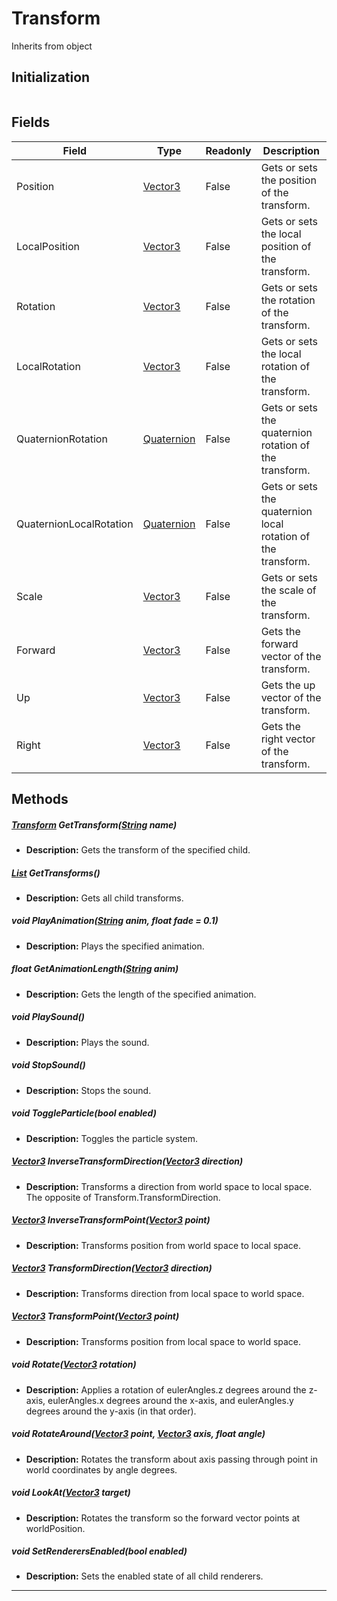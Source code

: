 # Transform
Inherits from object
## Initialization
```csharp
```
## Fields
|Field|Type|Readonly|Description|
|---|---|---|---|
|Position|[Vector3](../objects/Vector3.md)|False|Gets or sets the position of the transform.|
|LocalPosition|[Vector3](../objects/Vector3.md)|False|Gets or sets the local position of the transform.|
|Rotation|[Vector3](../objects/Vector3.md)|False|Gets or sets the rotation of the transform.|
|LocalRotation|[Vector3](../objects/Vector3.md)|False|Gets or sets the local rotation of the transform.|
|QuaternionRotation|[Quaternion](../objects/Quaternion.md)|False|Gets or sets the quaternion rotation of the transform.|
|QuaternionLocalRotation|[Quaternion](../objects/Quaternion.md)|False|Gets or sets the quaternion local rotation of the transform.|
|Scale|[Vector3](../objects/Vector3.md)|False|Gets or sets the scale of the transform.|
|Forward|[Vector3](../objects/Vector3.md)|False|Gets the forward vector of the transform.|
|Up|[Vector3](../objects/Vector3.md)|False|Gets the up vector of the transform.|
|Right|[Vector3](../objects/Vector3.md)|False|Gets the right vector of the transform.|
## Methods
##### [Transform](../objects/Transform.md) GetTransform([String](../static/String.md) name)
- **Description:** Gets the transform of the specified child.
##### [List](../objects/List.md) GetTransforms()
- **Description:** Gets all child transforms.
##### void PlayAnimation([String](../static/String.md) anim, float fade = 0.1)
- **Description:** Plays the specified animation.
##### float GetAnimationLength([String](../static/String.md) anim)
- **Description:** Gets the length of the specified animation.
##### void PlaySound()
- **Description:** Plays the sound.
##### void StopSound()
- **Description:** Stops the sound.
##### void ToggleParticle(bool enabled)
- **Description:** Toggles the particle system.
##### [Vector3](../objects/Vector3.md) InverseTransformDirection([Vector3](../objects/Vector3.md) direction)
- **Description:** Transforms a direction from world space to local space. The opposite of Transform.TransformDirection.
##### [Vector3](../objects/Vector3.md) InverseTransformPoint([Vector3](../objects/Vector3.md) point)
- **Description:** Transforms position from world space to local space.
##### [Vector3](../objects/Vector3.md) TransformDirection([Vector3](../objects/Vector3.md) direction)
- **Description:** Transforms direction from local space to world space.
##### [Vector3](../objects/Vector3.md) TransformPoint([Vector3](../objects/Vector3.md) point)
- **Description:** Transforms position from local space to world space.
##### void Rotate([Vector3](../objects/Vector3.md) rotation)
- **Description:** Applies a rotation of eulerAngles.z degrees around the z-axis, eulerAngles.x degrees around the x-axis, and eulerAngles.y degrees around the y-axis (in that order).
##### void RotateAround([Vector3](../objects/Vector3.md) point, [Vector3](../objects/Vector3.md) axis, float angle)
- **Description:** Rotates the transform about axis passing through point in world coordinates by angle degrees.
##### void LookAt([Vector3](../objects/Vector3.md) target)
- **Description:** Rotates the transform so the forward vector points at worldPosition.
##### void SetRenderersEnabled(bool enabled)
- **Description:** Sets the enabled state of all child renderers.

---

